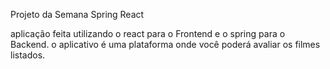 Projeto da Semana Spring React

aplicação feita utilizando o react para o Frontend e o spring para o Backend.
o aplicativo é uma plataforma onde você poderá avaliar os filmes listados.

